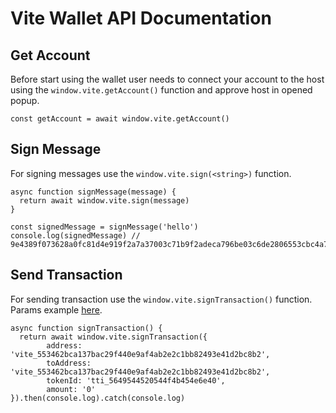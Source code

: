 # Vite Wallet API Documentation

## Get Account

Before start using the wallet user needs to connect your account to the host using the `window.vite.getAccount()` function and approve host in opened popup.

```
const getAccount = await window.vite.getAccount()
```

## Sign Message

For signing messages use the `window.vite.sign(<string>)` function.

```
async function signMessage(message) {
  return await window.vite.sign(message)
}

const signedMessage = signMessage('hello')
console.log(signedMessage) // 9e4389f073628a0fc81d4e919f2a7a37003c71b9f2adeca796be03c6de2806553cbc4a70778ac9530626d4a4a5db2f2e06c0bb99e22009cbaf7efe3e33235901
```

## Send Transaction

For sending transaction use the `window.vite.signTransaction()` function. Params example [here](https://docs.vite.org/vite.js/accountBlock/accountBlock.html#how-to-send-accountblock).

```
async function signTransaction() {
  return await window.vite.signTransaction({
        address: 'vite_553462bca137bac29f440e9af4ab2e2c1bb82493e41d2bc8b2',
        toAddress: 'vite_553462bca137bac29f440e9af4ab2e2c1bb82493e41d2bc8b2',
        tokenId: 'tti_5649544520544f4b454e6e40',
        amount: '0'
}).then(console.log).catch(console.log)
```
